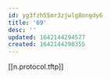 ```yaml
---
id: yg3fzh55mr3zjwlg8ongdy6
title: '69'
desc: ''
updated: 1642144294577
created: 1642144290355
---
```



[[n.protocol.tftp]]
